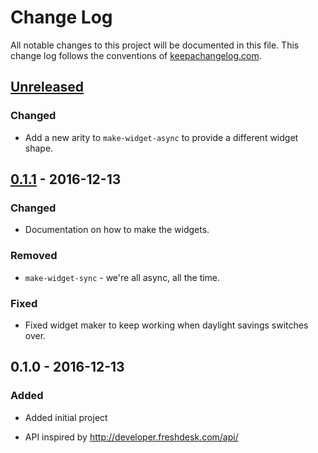 # Change Log
All notable changes to this project will be documented in this file. This change log follows the conventions of [keepachangelog.com](http://keepachangelog.com/).

## [Unreleased]
### Changed
- Add a new arity to `make-widget-async` to provide a different widget shape.

## [0.1.1] - 2016-12-13
### Changed
- Documentation on how to make the widgets.

### Removed
- `make-widget-sync` - we're all async, all the time.

### Fixed
- Fixed widget maker to keep working when daylight savings switches over.

## 0.1.0 - 2016-12-13
### Added

- Added initial project

[Unreleased]: https://github.com/your-name/lovelydesk/compare/0.1.1...HEAD
[0.1.1]: https://github.com/your-name/lovelydesk/compare/0.1.0...0.1.1

- API inspired by http://developer.freshdesk.com/api/

